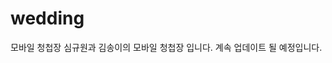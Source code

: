 # wedding
모바일 청첩장
심규원과 김송이의 모바일 청첩장 입니다.
계속 업데이트 될 예정입니다.

<!-- 내가 deploy할때 참고해야 할것 
git pages 에서 react 상대 경로를 인식하지 못하니까 
main.js에서 ../assets를 ./assets으로 변경 
index.html에서 href애들 경로 앞에 . 추가해주기
 -->